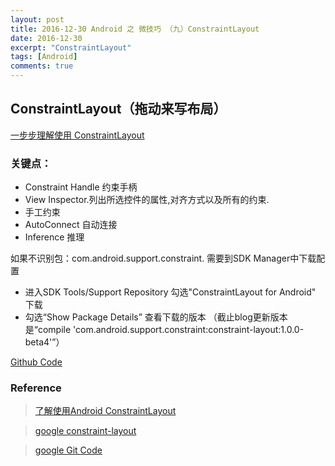 ```yaml
---
layout: post
title: 2016-12-30 Android 之 微技巧 （九）ConstraintLayout
date: 2016-12-30
excerpt: "ConstraintLayout"
tags: [Android]
comments: true
---
```



## ConstraintLayout（拖动来写布局）

[一步步理解使用 ConstraintLayout](http://www.jianshu.com/p/793f76cf9fea)

### 关键点：

- Constraint Handle 约束手柄
- View Inspector.列出所选控件的属性,对齐方式以及所有的约束.
- 手工约束
- AutoConnect 自动连接 
- Inference	推理

如果不识别包：com.android.support.constraint. 需要到SDK Manager中下载配置

- 进入SDK Tools/Support Repository 勾选"ConstraintLayout for Android" 下载
- 勾选“Show Package Details” 查看下载的版本 （截止blog更新版本是“compile 'com.android.support.constraint:constraint-layout:1.0.0-beta4'”）

[Github Code](https://github.com/vivianking6855/android-ui/tree/ui-advanced)

### Reference

> [了解使用Android ConstraintLayout](http://quanqi.org/2016/05/20/code-labs-constraint-layout/)

> [google constraint-layout](https://codelabs.developers.google.com/codelabs/constraint-layout/index.html#0)

> [google Git Code](https://github.com/googlecodelabs/constraint-layout)
